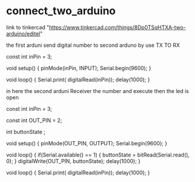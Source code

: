 # connect_two_arduino

link to tinkercad "https://www.tinkercad.com/things/8Dp0TSqHTXA-two-arduino/editel"

the first arduni send digital number to second arduno by use TX TO RX

const int inPin = 3;

void setup()
{
  pinMode(inPin, INPUT);
  Serial.begin(9600);
}

void loop()
{
  Serial.print( digitalRead(inPin));
  delay(1000);
}

in here the second arduni Receiver the number and execute then the led is open

const int inPin = 3;

const int OUT_PIN = 2;

int buttonState ;

void setup()
{
  pinMode(OUT_PIN, OUTPUT);
  Serial.begin(9600);
}

void loop()
{
  if(Serial.available() == 1) {
    buttonState = bitRead(Serial.read(), 0);
  }
  digitalWrite(OUT_PIN, buttonState);
  delay(1000);
}

void loop()
{
  Serial.print( digitalRead(inPin));
  delay(1000);
}
